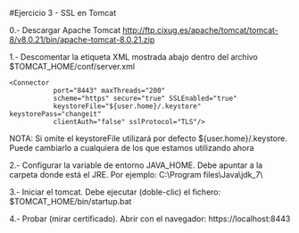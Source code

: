 #Ejercicio 3 - SSL en Tomcat

0.- Descargar Apache Tomcat 
http://ftp.cixug.es/apache/tomcat/tomcat-8/v8.0.21/bin/apache-tomcat-8.0.21.zip

1.- Descomentar la etiqueta XML mostrada abajo dentro del archivo $TOMCAT_HOME/conf/server.xml

```
<Connector 
           port="8443" maxThreads="200"
           scheme="https" secure="true" SSLEnabled="true"
           keystoreFile="${user.home}/.keystore" keystorePass="changeit"
           clientAuth="false" sslProtocol="TLS"/>
```

NOTA: Si omite el keystoreFile utilizará por defecto ${user.home}/.keystore. Puede cambiarlo a cualquiera de los que estamos utilizando ahora

2.- Configurar la variable de entorno JAVA_HOME. Debe apuntar a la carpeta donde está el JRE. Por ejemplo: C:\Program files\Java\jdk_7\

3.- Iniciar el tomcat. Debe ejecutar (doble-clic) el fichero: $TOMCAT_HOME/bin/startup.bat

4.- Probar (mirar certificado). Abrir con el navegador: https://localhost:8443

